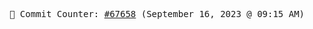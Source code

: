 <p align="center">
    <samp>
        📮 Commit Counter: <a href="https://github.com/Javascript-void0/Javascript-void0/commits/main">#67658</a> (September 16, 2023 @ 09:15 AM)
    </samp>
</p>